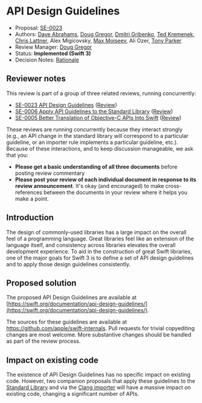 # API Design Guidelines

* Proposal: [SE-0023](0023-api-guidelines.md)
* Authors: [Dave Abrahams](https://github.com/dabrahams), [Doug Gregor](https://github.com/DougGregor), [Dmitri Gribenko](https://github.com/gribozavr), [Ted Kremenek](https://github.com/tkremenek), [Chris Lattner](http://github.com/lattner), Alex Migicovsky, [Max Moiseev](https://github.com/moiseev), Ali Ozer, [Tony Parker](https://github.com/parkera)
* Review Manager: [Doug Gregor](https://github.com/DougGregor)
* Status: **Implemented (Swift 3)**
* Decision Notes: [Rationale](https://lists.swift.org/pipermail/swift-evolution-announce/2016-March/000053.html)

## Reviewer notes

This review is part of a group of three related reviews, running
concurrently:

* [SE-0023 API Design Guidelines](0023-api-guidelines.md)
  ([Review](https://lists.swift.org/pipermail/swift-evolution/Week-of-Mon-20160118/007353.html))
* [SE-0006 Apply API Guidelines to the Standard Library](0006-apply-api-guidelines-to-the-standard-library.md)
  ([Review](https://lists.swift.org/pipermail/swift-evolution/Week-of-Mon-20160118/007354.html))
* [SE-0005 Better Translation of Objective-C APIs Into Swift](0005-objective-c-name-translation.md)
  ([Review](https://lists.swift.org/pipermail/swift-evolution/Week-of-Mon-20160118/007355.html))

These reviews are running concurrently because they interact strongly
(e.g., an API change in the standard library will correspond to a
particular guideline, or an importer rule implements a particular
guideline, etc.). Because of these interactions, and to keep
discussion manageable, we ask that you:

* **Please get a basic understanding of all three documents** before
  posting review commentary
* **Please post your review of each individual document in response to
  its review announcement**. It's okay (and encouraged) to make
  cross-references between the documents in your review where it helps
  you make a point.

## Introduction

The design of commonly-used libraries has a large impact on the
overall feel of a programming language. Great libraries feel like an
extension of the language itself, and consistency across libraries
elevates the overall development experience. To aid in the
construction of great Swift libraries, one of the major goals for
Swift 3 is to define a set of API design guidelines and to apply those
design guidelines consistently.

## Proposed solution

The proposed API Design Guidelines are available at
[https://swift.org/documentation/api-design-guidelines/](https://swift.org/documentation/api-design-guidelines/).

The sources for these guidelines are available at
https://github.com/apple/swift-internals.  Pull requests for trivial
copyediting changes are most welcome.  More substantive changes should
be handled as part of the review process.

## Impact on existing code

The existence of API Design Guidelines has no specific impact on
existing code. However, two companion proposals that apply these
guidelines to the [Standard
Library](0006-apply-api-guidelines-to-the-standard-library.md) and via
the [Clang importer](0005-objective-c-name-translation.md) will have a
massive impact on existing code, changing a significant number of
APIs.
